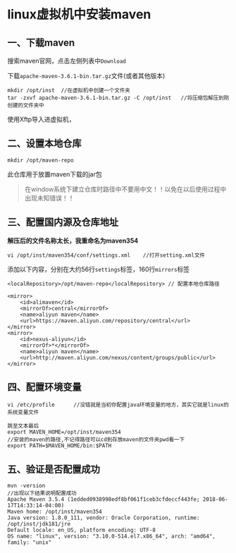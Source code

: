 # linux虚拟机中安装maven

## 一、下载maven

搜索maven官网，点击左侧列表中`Download`

下载`apache-maven-3.6.1-bin.tar.gz`文件(或者其他版本)

```shell
mkdir /opt/inst  //在虚拟机中创建一个文件夹
tar -zxvf apache-maven-3.6.1-bin.tar.gz -C /opt/inst   //将压缩包解压到刚创建的文件夹中
```

使用Xftp导入进虚拟机，

## 二、设置本地仓库

````
mkdir /opt/maven-repo
````

 此仓库用于放置maven下载的jar包

> 在window系统下建立仓库时路径中不要用中文！！以免在以后使用过程中出现未知错误！！



## 三、配置国内源及仓库地址

**解压后的文件名称太长，我重命名为maven354**

```
vi /opt/inst/maven354/conf/settings.xml    //打开setting.xml文件
```

添加以下内容，分别在大约56行`settings`标签，160行`mirrors`标签

````
<localRepository>/opt/maven-repo</localRepository> // 配置本地仓库路径
  
<mirror>
	<id>alimaven</id>
	<mirrorOf>central</mirrorOf>
	<name>aliyun maven</name>
	<url>https://maven.aliyun.com/repository/central</url>
</mirror>
<mirror>
	<id>nexus-aliyun</id>
	<mirrorOf>*</mirrorOf>
	<name>aliyun maven</name>
	<url>http://maven.aliyun.com/nexus/content/groups/public</url>
</mirror>

````



## 四、配置环境变量

```shell
vi /etc/profile      //没错就是当初你配置java环境变量的地方，其实它就是linux的系统变量文件

跳至文本最后
export MAVEN_HOME=/opt/inst/maven354  
//安装的maven的路径,不记得路径可以cd到存放maven的文件夹pwd看一下
export PATH=$MAVEN_HOME/bin:$PATH

```



## 五、验证是否配置成功

````
mvn -version
//出现以下结果说明配置成功
Apache Maven 3.5.4 (1edded0938998edf8bf061f1ceb3cfdeccf443fe; 2018-06-17T14:33:14-04:00)
Maven home: /opt/inst/maven354
Java version: 1.8.0_111, vendor: Oracle Corporation, runtime: /opt/inst/jdk181/jre
Default locale: en_US, platform encoding: UTF-8
OS name: "linux", version: "3.10.0-514.el7.x86_64", arch: "amd64", family: "unix"
````

